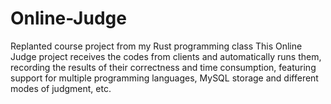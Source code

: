 # Online-Judge
Replanted course project from my Rust programming class
This Online Judge project receives the codes from clients and automatically runs them, recording the results of their correctness and time consumption, featuring support for multiple programming languages, MySQL storage and different modes of judgment, etc. 
